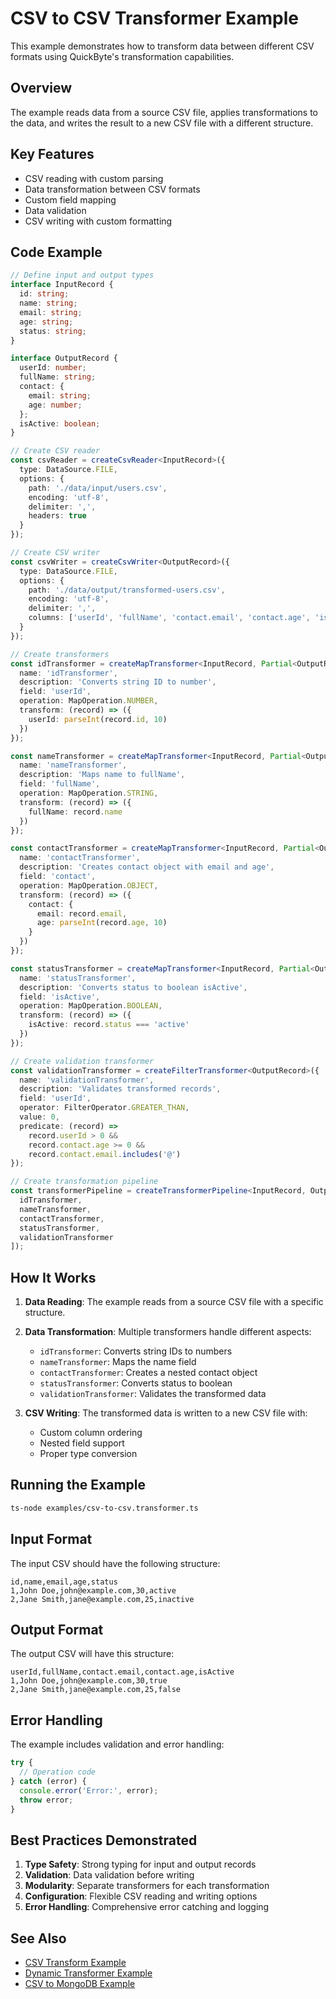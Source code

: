 # CSV to CSV Transformer Example

This example demonstrates how to transform data between different CSV formats using QuickByte's transformation capabilities.

## Overview

The example reads data from a source CSV file, applies transformations to the data, and writes the result to a new CSV file with a different structure.

## Key Features

- CSV reading with custom parsing
- Data transformation between CSV formats
- Custom field mapping
- Data validation
- CSV writing with custom formatting

## Code Example

```typescript
// Define input and output types
interface InputRecord {
  id: string;
  name: string;
  email: string;
  age: string;
  status: string;
}

interface OutputRecord {
  userId: number;
  fullName: string;
  contact: {
    email: string;
    age: number;
  };
  isActive: boolean;
}

// Create CSV reader
const csvReader = createCsvReader<InputRecord>({
  type: DataSource.FILE,
  options: {
    path: './data/input/users.csv',
    encoding: 'utf-8',
    delimiter: ',',
    headers: true
  }
});

// Create CSV writer
const csvWriter = createCsvWriter<OutputRecord>({
  type: DataSource.FILE,
  options: {
    path: './data/output/transformed-users.csv',
    encoding: 'utf-8',
    delimiter: ',',
    columns: ['userId', 'fullName', 'contact.email', 'contact.age', 'isActive']
  }
});

// Create transformers
const idTransformer = createMapTransformer<InputRecord, Partial<OutputRecord>>({
  name: 'idTransformer',
  description: 'Converts string ID to number',
  field: 'userId',
  operation: MapOperation.NUMBER,
  transform: (record) => ({
    userId: parseInt(record.id, 10)
  })
});

const nameTransformer = createMapTransformer<InputRecord, Partial<OutputRecord>>({
  name: 'nameTransformer',
  description: 'Maps name to fullName',
  field: 'fullName',
  operation: MapOperation.STRING,
  transform: (record) => ({
    fullName: record.name
  })
});

const contactTransformer = createMapTransformer<InputRecord, Partial<OutputRecord>>({
  name: 'contactTransformer',
  description: 'Creates contact object with email and age',
  field: 'contact',
  operation: MapOperation.OBJECT,
  transform: (record) => ({
    contact: {
      email: record.email,
      age: parseInt(record.age, 10)
    }
  })
});

const statusTransformer = createMapTransformer<InputRecord, Partial<OutputRecord>>({
  name: 'statusTransformer',
  description: 'Converts status to boolean isActive',
  field: 'isActive',
  operation: MapOperation.BOOLEAN,
  transform: (record) => ({
    isActive: record.status === 'active'
  })
});

// Create validation transformer
const validationTransformer = createFilterTransformer<OutputRecord>({
  name: 'validationTransformer',
  description: 'Validates transformed records',
  field: 'userId',
  operator: FilterOperator.GREATER_THAN,
  value: 0,
  predicate: (record) => 
    record.userId > 0 && 
    record.contact.age >= 0 && 
    record.contact.email.includes('@')
});

// Create transformation pipeline
const transformerPipeline = createTransformerPipeline<InputRecord, OutputRecord>([
  idTransformer,
  nameTransformer,
  contactTransformer,
  statusTransformer,
  validationTransformer
]);
```

## How It Works

1. **Data Reading**: The example reads from a source CSV file with a specific structure.

2. **Data Transformation**: Multiple transformers handle different aspects:
   - `idTransformer`: Converts string IDs to numbers
   - `nameTransformer`: Maps the name field
   - `contactTransformer`: Creates a nested contact object
   - `statusTransformer`: Converts status to boolean
   - `validationTransformer`: Validates the transformed data

3. **CSV Writing**: The transformed data is written to a new CSV file with:
   - Custom column ordering
   - Nested field support
   - Proper type conversion

## Running the Example

```bash
ts-node examples/csv-to-csv.transformer.ts
```

## Input Format

The input CSV should have the following structure:
```csv
id,name,email,age,status
1,John Doe,john@example.com,30,active
2,Jane Smith,jane@example.com,25,inactive
```

## Output Format

The output CSV will have this structure:
```csv
userId,fullName,contact.email,contact.age,isActive
1,John Doe,john@example.com,30,true
2,Jane Smith,jane@example.com,25,false
```

## Error Handling

The example includes validation and error handling:
```typescript
try {
  // Operation code
} catch (error) {
  console.error('Error:', error);
  throw error;
}
```

## Best Practices Demonstrated

1. **Type Safety**: Strong typing for input and output records
2. **Validation**: Data validation before writing
3. **Modularity**: Separate transformers for each transformation
4. **Configuration**: Flexible CSV reading and writing options
5. **Error Handling**: Comprehensive error catching and logging

## See Also

- [CSV Transform Example](./csv-transform.md)
- [Dynamic Transformer Example](./dynamic-transformer.md)
- [CSV to MongoDB Example](./csv-to-mongo.md) 